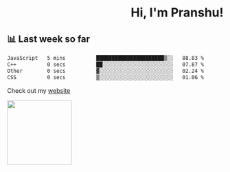 <div align="right" >
   
   <H1>Hi, I'm Pranshu!</H1>

</div>

## 📊 Last week so far
<!--START_SECTION:waka-->

```txt
JavaScript   5 mins          ██████████████████████▒░░   88.83 %
C++          0 secs          ██░░░░░░░░░░░░░░░░░░░░░░░   07.87 %
Other        0 secs          ▓░░░░░░░░░░░░░░░░░░░░░░░░   02.24 %
CSS          0 secs          ▒░░░░░░░░░░░░░░░░░░░░░░░░   01.06 %
```

<!--END_SECTION:waka-->

Check out my [website](https://pranshu05.vercel.app)

<img align="left" width="150" src="https://user-images.githubusercontent.com/70943732/209951571-93b7afe5-f523-4683-b725-5d94b287e94e.png">

